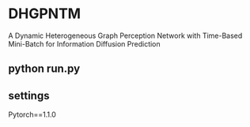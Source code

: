 # DHGPNTM
A Dynamic Heterogeneous Graph Perception Network with Time-Based Mini-Batch for Information Diffusion Prediction
## python run.py  
## settings 
Pytorch==1.1.0
